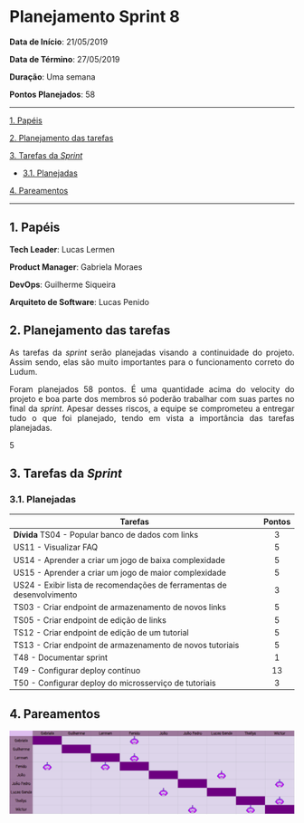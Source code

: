 # Planejamento Sprint 8

**Data de Início**: 21/05/2019

**Data de Término**: 27/05/2019

**Duração**: Uma semana

**Pontos Planejados**: 58

-------

[1. Papéis](#_1-papéis)

[2. Planejamento das tarefas](#_2-planejamento-das-tarefas)

[3. Tarefas da _Sprint_](#_3-tarefas-da-sprint)  

  * [3.1. Planejadas](#_31-planejadas)
  
[4. Pareamentos](#_4-pareamentos_) 

-------

## 1. Papéis

**Tech Leader**: Lucas Lermen

**Product Manager**: Gabriela Moraes

**DevOps**: Guilherme Siqueira

**Arquiteto de Software**: Lucas Penido


## 2. Planejamento das tarefas

<p align = "justify"> As tarefas da <i>sprint</i> serão planejadas visando a continuidade do projeto. Assim sendo, elas são muito importantes para o funcionamento correto do Ludum.</p>

<p align = "justify"> Foram planejados 58 pontos. É uma quantidade acima do velocity do projeto e boa parte dos membros só poderão trabalhar com suas partes no final da <i>sprint</i>. Apesar desses riscos, a equipe se comprometeu a entregar tudo o que foi planejado, tendo em vista a importância das tarefas planejadas.</p>
5

## 3. Tarefas da _Sprint_

### 3.1. Planejadas

|Tarefas|Pontos|
|-|:--:|
| **Dívida** TS04 - Popular banco de dados com links | 3 |
| US11 - Visualizar FAQ | 5 |
| US14 - Aprender a criar um jogo de baixa complexidade | 5 |
| US15 - Aprender a criar um jogo de maior complexidade | 5 |
| US24 - Exibir lista de recomendações de ferramentas de desenvolvimento| 3 |
| TS03 - Criar endpoint de armazenamento de novos links | 5 |
| TS05 - Criar endpoint de edição de links | 5 |
| TS12 - Criar endpoint de edição de um tutorial | 5 |
| TS13 - Criar endpoint de armazenamento de novos tutoriais | 5 |
| T48 - Documentar sprint| 1 |
| T49 - Configurar deploy contínuo | 13 |
| T50 - Configurar deploy do microsserviço de tutoriais | 3 |


## 4. Pareamentos

![](./imagens/quadropareamento-sprint9.png)




